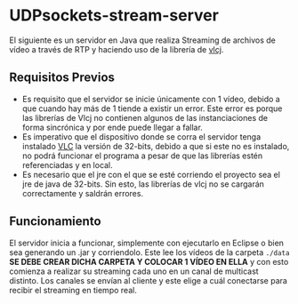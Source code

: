 # UDPsockets-stream-server
El siguiente es un servidor en Java que realiza Streaming de archivos de vídeo a través de RTP y haciendo uso de la librería de [vlcj](https://github.com/caprica/vlcj).

## Requisitos Previos
* Es requisito que el servidor se inicie únicamente con 1 vídeo, debido a que cuando hay más de 1 tiende a existir un error. Este error es porque las librerías
de Vlcj no contienen algunos de las instanciaciones de forma sincrónica y por ende puede llegar a fallar.
* Es imperativo que el dispositivo donde se corra el servidor tenga instalado [VLC](https://www.videolan.org/vlc/download-windows.es.html) la versión de 32-bits, debido 
a que si este no es instalado, no podrá funcionar el programa a pesar de que las librerías estén referenciadas y en local.
* Es necesario que el jre con el que se esté corriendo el proyecto sea el jre de java de 32-bits. Sin esto, las librerías de vlcj no se cargarán correctamente y saldrán errores.

## Funcionamiento
El servidor inicia a funcionar, simplemente con ejecutarlo en Eclipse o bien sea generando un .jar y corriendolo. Este lee los vídeos de la carpeta 
`./data` **SE DEBE CREAR DICHA CARPETA Y COLOCAR 1 VÍDEO EN ELLA** y con esto comienza a realizar su streaming cada uno en un canal de multicast distinto. Los canales se envían al cliente y este elige a 
cuál conectarse para recibir el streaming en tiempo real.
